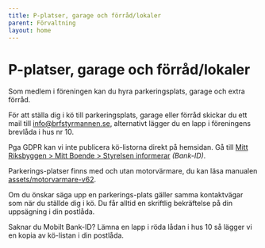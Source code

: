 ```yaml
---
title: P-platser, garage och förråd/lokaler
parent: Förvaltning
layout: home
---
```


# P-platser, garage och förråd/lokaler

Som medlem i föreningen kan du hyra parkeringsplats, garage och extra förråd.

För att ställa dig i kö till parkeringsplats, garage eller förråd skickar du ett mail till [info@brfstyrmannen.se](mailto:info@brfstyrmannen.se), alternativt lägger du en lapp i föreningens brevlåda i hus nr 10.

Pga GDPR kan vi inte publicera kö-listorna direkt på hemsidan. Gå till [Mitt Riksbyggen > Mitt Boende > Styrelsen informerar](https://mitt.riksbyggen.se/boende/min-forening/styrelsen-informerar/?contentId=75148) _(Bank-ID)_.

Parkerings-platser finns med och utan motorvärmare, du kan läsa manualen [assets/motorvarmare-v62](här).

Om du önskar säga upp en parkerings-plats gäller samma kontaktvägar som när du ställde dig i kö. Du får alltid en skriftlig bekräftelse på din uppsägning i din postlåda.

Saknar du Mobilt Bank-ID? Lämna en lapp i röda lådan i hus 10 så lägger vi en kopia av kö-listan i din postlåda.